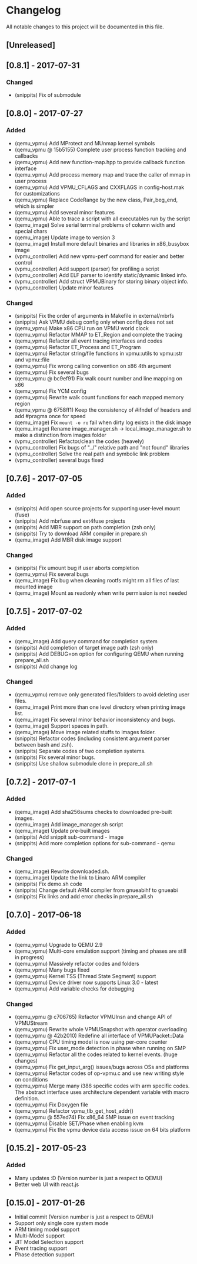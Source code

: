 # Changelog
All notable changes to this project will be documented in this file.

## [Unreleased]

## [0.8.1] - 2017-07-31
### Changed
- (snippits) Fix of submodule

## [0.8.0] - 2017-07-27
### Added
- (qemu_vpmu) Add MProtect and MUnmap kernel symbols
- (qemu_vpmu @ 15b5155) Complete user process function tracking and callbacks
- (qemu_vpmu) Add new function-map.hpp to provide callback function interface
- (qemu_vpmu) Add process memory map and trace the caller of mmap in user process
- (qemu_vpmu) Add VPMU_CFLAGS and CXXFLAGS in config-host.mak for customizations
- (qemu_vpmu) Replace CodeRange by the new class, Pair_beg_end, which is simpler
- (qemu_vpmu) Add several minor features
- (qemu_vpmu) Able to trace a script with all executables run by the script
- (qemu_image) Solve serial terminal problems of column width and special chars
- (qemu_image) Update image to version 3
- (qemu_image) Install more default binaries and libraries in x86_busybox image
- (vpmu_controller) Add new vpmu-perf command for easier and better control
- (vpmu_controller) Add support (parser) for profiling a script
- (vpmu_controller) Add ELF parser to identify static/dynamic linked info.
- (vpmu_controller) Add struct VPMUBinary for storing binary object info.
- (vpmu_controller) Update minor features

### Changed
- (snippits) Fix the order of arguments in Makefile in external/mbrfs
- (snippits) Ask VPMU debug config only when config does not set
- (qemu_vpmu) Make x86 CPU run on VPMU world clock
- (qemu_vpmu) Refactor MMAP to ET_Region and complete the tracing
- (qemu_vpmu) Refactor all event tracing interfaces and codes
- (qemu_vpmu) Refactor ET_Process and ET_Program
- (qemu_vpmu) Refactor string/file functions in vpmu::utils to vpmu::str and vpmu::file
- (qemu_vpmu) Fix wrong calling convention on x86 4th argument
- (qemu_vpmu) Fix several bugs
- (qemu_vpmu @ bc9ef91) Fix walk count number and line mapping on x86
- (qemu_vpmu) Fix YCM config
- (qemu_vpmu) Rewrite walk count functions for each mapped memory region
- (qemu_vpmu @ 6758ff1) Keep the consistency of #ifndef of headers and add #pragma once for speed
- (qemu_image) Fix `mount -o ro` fail when dirty log exists in the disk image
- (qemu_image) Rename image_manager.sh -> local_image_manager.sh to make a distinction from images folder
- (vpmu_controller) Refactor/clean the codes (heavely)
- (vpmu_controller) Fix bugs of "../" relative path and "not found" libraries
- (vpmu_controller) Solve the real path and symbolic link problem
- (vpmu_controller) several bugs fixed

## [0.7.6] - 2017-07-05
### Added
- (snippits) Add open source projects for supporting user-level mount (fuse)
- (snippits) Add mbrfuse and ext4fuse projects
- (snippits) Add MBR support on path completion (zsh only)
- (snippits) Try to download ARM compiler in prepare.sh
- (qemu_image) Add MBR disk image support

### Changed
- (snippits) Fix umount bug if user aborts completion
- (qemu_vpmu) Fix several bugs
- (qemu_image) Fix bug when cleaning rootfs might rm all files of last mounted image
- (qemu_image) Mount as readonly when write permission is not needed


## [0.7.5] - 2017-07-02
### Added
- (qemu_image) Add query command for completion system
- (snippits) Add completion of target image path (zsh only)
- (snippits) Add DEBUG=on option for configuring QEMU when running prepare_all.sh
- (snippits) Add change log

### Changed
- (qemu_vpmu) remove only generated files/folders to avoid deleting user files.
- (qemu_image) Print more than one level directory when printing image list.
- (qemu_image) Fix several minor behavior inconsistency and bugs.
- (qemu_image) Support spaces in path.
- (qemu_image) Move image related stuffs to images folder.
- (snippits) Refactor codes (including consistent argument parser between bash and zsh).
- (snippits) Separate codes of two completion systems.
- (snippits) Fix several minor bugs.
- (snippits) Use shallow submodule clone in prepare_all.sh


## [0.7.2] - 2017-07-1
### Added
- (qemu_image) Add sha256sums checks to downloaded pre-built images.
- (qemu_image) Add image_manager.sh script
- (qemu_image) Update pre-built images
- (snippits) Add snippit sub-command - image
- (snippits) Add more completion options for sub-command - qemu

### Changed
- (qemu_image) Rewrite downloaded.sh.
- (qemu_image) Update the link to Linaro ARM compiler
- (snippits) Fix demo.sh code
- (snippits) Change default ARM compiler from gnueabihf to gnueabi
- (snippits) Fix links and add error checks in prepare_all.sh


## [0.7.0] - 2017-06-18
### Added
- (qemu_vpmu) Upgrade to QEMU 2.9
- (qemu_vpmu) Multi-core emulation support (timing and phases are still in progress)
- (qemu_vpmu) Massively refactor codes and folders
- (qemu_vpmu) Many bugs fixed
- (qemu_vpmu) Kernel TSS (Thread State Segment) support
- (qemu_vpmu) Device driver now supports Linux 3.0 - latest
- (qemu_vpmu) Add variable checks for debugging

### Changed
- (qemu_vpmu @ c706765) Refactor VPMUInsn and change API of VPMUStream
- (qemu_vpmu) Rewrite whole VPMUSnapshot with operator overloading
- (qemu_vpmu @ 42b2010) Redefine all interface of VPMUPacket::Data
- (qemu_vpmu) CPU timing model is now using per-core counter
- (qemu_vpmu) Fix user_mode detection in phase when running on SMP
- (qemu_vpmu) Refactor all the codes related to kernel events. (huge changes)
- (qemu_vpmu) Fix get_input_arg() issues/bugs across OSs and platforms
- (qemu_vpmu) Refactor codes of op-vpmu.c and use new writing style on conditions
- (qemu_vpmu) Merge many i386 specific codes with arm specific codes. The abstract interface uses architecture dependent variable with macro definition.
- (qemu_vpmu) Fix Doxygen file
- (qemu_vpmu) Refactor vpmu_tlb_get_host_addr()
- (qemu_vpmu @ 557ed74) Fix x86_64 SMP issue on event tracking
- (qemu_vpmu) Disable SET/Phase when enabling kvm
- (qemu_vpmu) Fix the vpmu device data access issue on 64 bits platform

## [0.15.2] - 2017-05-23
### Added
- Many updates :D (Version number is just a respect to QEMU)
- Better web UI with react.js


## [0.15.0] - 2017-01-26
- Initial commit (Version number is just a respect to QEMU)
- Support only single core system mode
- ARM timing model support
- Multi-Model support
- JIT Model Selection support
- Event tracing support
- Phase detection support



